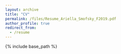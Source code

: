 ```yaml
---
layout: archive
title: "CV"
permalink: /files/Resume_Ariella_Smofsky_F2019.pdf
author_profile: true
redirect_from:
  - /resume
---
```


{% include base_path %}
